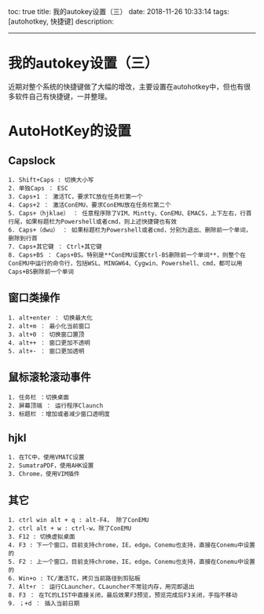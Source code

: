 toc: true
title: 我的autokey设置（三）
date: 2018-11-26 10:33:14
tags: [autohotkey, 快捷键]
description: 

---

# 我的autokey设置（三）

近期对整个系统的快捷键做了大幅的增改，主要设置在autohotkey中，但也有很多软件自己有快捷键，一并整理。

<!--more-->

# AutoHotKey的设置

## Capslock

    1. Shift+Caps : 切换大小写
    2. 单独Caps ： ESC
    3. Caps+1 ： 激活TC，要求TC放在任务栏第一个
    4. Caps+2 ： 激活ConEMU，要求ConEMU放在任务栏第二个
    5. Caps+（hjklae） ： 任意程序除了VIM、Mintty、ConEMU、EMACS，上下左右，行首行尾，如果标题栏为Powershell或者cmd，则上述快捷键也有效
    6. Caps+（dwu） ： 如果标题栏为Powershell或者cmd，分别为退出、删除前一个单词，删除到行首
    7. Caps+其它键 ： Ctrl+其它键
    8. Caps+BS ： Caps+BS。特别是**ConEMU设置Ctrl-BS删除前一个单词**，则整个在ConEMU中运行的命令行，包括WSL、MINGW64、Cygwin、Powershell、cmd，都可以用Caps+BS删除前一个单词

## 窗口类操作

    1. alt+enter ： 切换最大化
    2. alt+m ： 最小化当前窗口
    3. alt+0 ： 切换窗口置顶
    4. alt++ ： 窗口更加不透明
    5. alt+- ： 窗口更加透明

## 鼠标滚轮滚动事件

    1. 任务栏 ：切换桌面
    2. 屏幕顶端 ： 运行程序Claunch
    3. 标题栏 ：增加或者减少窗口透明度

## hjkl

    1. 在TC中，使用VMATC设置
    2. SumatraPDF，使用AHK设置
    3. Chrome，使用VIM插件

## 其它

    1. ctrl win alt + q : alt-F4， 除了ConEMU
    2. ctrl alt + w : ctrl-w，除了ConEMU
    3. F12 : 切换虚拟桌面
    4. F3 : 下一个窗口，目前支持chrome，IE，edge。Conemu也支持，直接在Conemu中设置的
    5. F2 : 上一个窗口，目前支持chrome，IE，edge。Conemu也支持，直接在Conemu中设置的
    6. Win+o : TC/激活TC，拷贝当前路径到剪贴板
    7. Alt+r ： 运行CLauncher，CLauncher不常驻内存，用完即退出
    8. F3 ： 在TC的LIST中直接关闭，最后效果F3预览，预览完成后F3关闭，手指不移动
    9. ；+d ： 插入当前日期
